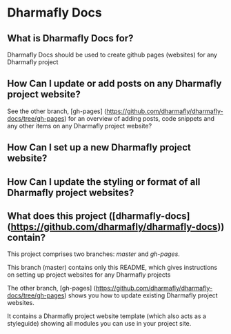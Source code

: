 # Dharmafly Docs

## What is Dharmafly Docs for?

Dharmafly Docs should be used to create github pages (websites) for any Dharmafly project

## How Can I update or add posts on any Dharmafly project website?

See the other branch, [gh-pages] (https://github.com/dharmafly/dharmafly-docs/tree/gh-pages) for an overview of adding posts, code snippets and any other items on any Dharmafly project website?

## How Can I set up a new Dharmafly project website?

## How Can I update the styling or format of all Dharmafly project websites?

## What does this project ([dharmafly-docs] (https://github.com/dharmafly/dharmafly-docs)) contain?

This project comprises two branches: *master* and *gh-pages*.

This branch (master) contains only this README, which gives instructions on setting up project websites for any Dharmafly projects

The other branch, [gh-pages] (https://github.com/dharmafly/dharmafly-docs/tree/gh-pages) shows you how to update existing Dharmafly project websites.

It contains a Dharmafly project website template (which also acts as a styleguide) showing all modules you can use in your project site.

